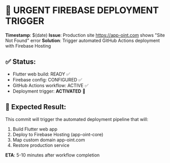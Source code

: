 # 🚨 URGENT FIREBASE DEPLOYMENT TRIGGER

**Timestamp**: $(date)
**Issue**: Production site https://app-oint.com shows "Site Not Found" error
**Solution**: Trigger automated GitHub Actions deployment with Firebase Hosting

## ✅ Status:
- Flutter web build: READY ✅ 
- Firebase config: CONFIGURED ✅
- GitHub Actions workflow: ACTIVE ✅
- Deployment trigger: **ACTIVATED** 🚀

## 🎯 Expected Result:
This commit will trigger the automated deployment pipeline that will:
1. Build Flutter web app
2. Deploy to Firebase Hosting (app-oint-core)
3. Map custom domain app-oint.com
4. Restore production service

**ETA**: 5-10 minutes after workflow completion